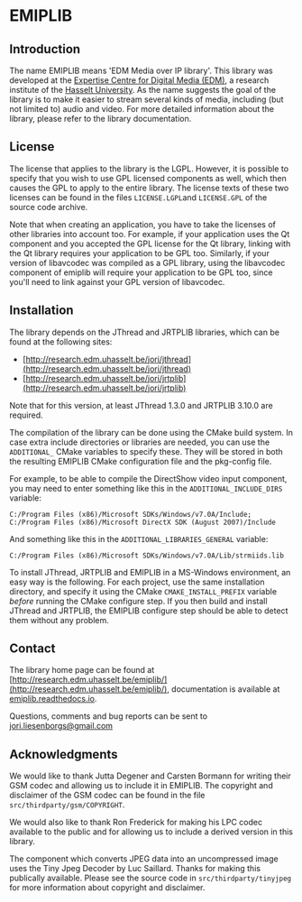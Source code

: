 EMIPLIB
=======

Introduction
------------

The name EMIPLIB means 'EDM Media over IP library'. This library was developed
at the [Expertise Centre for Digital Media (EDM)](http://www.edm.uhasselt.be), 
a research institute of the [Hasselt University](http://www.uhasselt.be). As 
the name suggests the goal of the library is to make it easier to stream 
several kinds of media, including (but not limited to) audio and video. For
more detailed information about the library, please refer to the library 
documentation.

License
-------

The license that applies to the library is the LGPL. However, it is possible 
to specify that you wish to use GPL licensed components as well, which then 
causes the GPL to apply to the entire library. The license texts of these 
two licenses can be found in the files `LICENSE.LGPL`and `LICENSE.GPL` of the 
source code archive.

Note that when creating an application, you have to take the licenses of 
other libraries into account too. For example, if your application uses the 
Qt component and you accepted the GPL license for the Qt library, linking 
with the Qt library requires your application to be GPL too. Similarly, if 
your version of libavcodec was compiled as a GPL library, using the 
libavcodec component of emiplib will require your application to be GPL 
too, since you'll need to link against your GPL version of libavcodec.

Installation
------------

The library depends on the JThread and JRTPLIB libraries, which can be
found at the following sites:

  - [http://research.edm.uhasselt.be/jori/jthread](http://research.edm.uhasselt.be/jori/jthread)
  - [http://research.edm.uhasselt.be/jori/jrtplib](http://research.edm.uhasselt.be/jori/jrtplib)

Note that for this version, at least JThread 1.3.0 and JRTPLIB 3.10.0 are
required.

The compilation of the library can be done using the CMake build
system. In case extra include directories or libraries are needed, you 
can use the `ADDITIONAL_` CMake variables to specify these. They will 
be stored in both the resulting EMIPLIB CMake configuration file and the 
pkg-config file.

For example, to be able to compile the DirectShow video input component,
you may need to enter something like this in the `ADDITIONAL_INCLUDE_DIRS`
variable:

    C:/Program Files (x86)/Microsoft SDKs/Windows/v7.0A/Include;
    C:/Program Files (x86)/Microsoft DirectX SDK (August 2007)/Include

And something like this in the `ADDITIONAL_LIBRARIES_GENERAL` variable:
   
    C:/Program Files (x86)/Microsoft SDKs/Windows/v7.0A/Lib/strmiids.lib

To install JThread, JRTPLIB and EMIPLIB in a MS-Windows environment, an
easy way is the following. For each project, use the same installation
directory, and specify it using the CMake `CMAKE_INSTALL_PREFIX` variable
_before_ running the CMake configure step. If you then build and install 
JThread and JRTPLIB, the EMIPLIB configure step should be able to detect
them without any problem.

Contact
-------

The library home page can be found at
[http://research.edm.uhasselt.be/emiplib/](http://research.edm.uhasselt.be/emiplib/),
documentation is available at [emiplib.readthedocs.io](http://emiplib.readthedocs.io).

Questions, comments and bug reports can be sent to
[jori.liesenborgs@gmail.com](mailto:jori.liesenborgs@gmail.com)

Acknowledgments
---------------

We would like to thank Jutta Degener and Carsten Bormann for writing
their GSM codec and allowing us to include it in EMIPLIB. The
copyright and disclaimer of the GSM codec can be found in the file
`src/thirdparty/gsm/COPYRIGHT`.

We would also like to thank Ron Frederick for making his LPC codec
available to the public and for allowing us to include a derived
version in this library.

The component which converts JPEG data into an uncompressed image
uses the Tiny Jpeg Decoder by Luc Saillard. Thanks for making this
publically available. Please see the source code in 
`src/thirdparty/tinyjpeg` for more information about copyright and
disclaimer.

